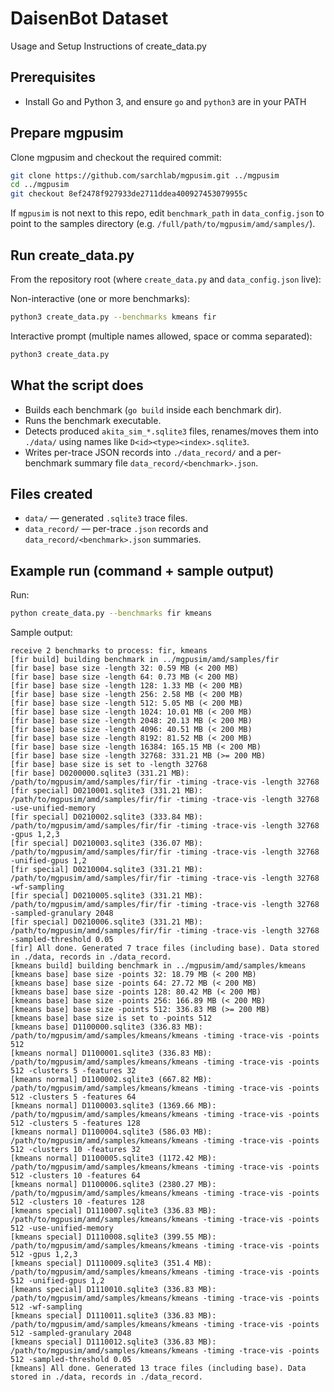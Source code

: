 # DaisenBot Dataset

Usage and Setup Instructions of create_data.py

## Prerequisites
- Install Go and Python 3, and ensure `go` and `python3` are in your PATH

## Prepare mgpusim
Clone mgpusim and checkout the required commit:
```bash
git clone https://github.com/sarchlab/mgpusim.git ../mgpusim
cd ../mgpusim
git checkout 8ef2478f927933de2711ddea400927453079955c
```
If `mgpusim` is not next to this repo, edit `benchmark_path` in `data_config.json` to point to the samples directory (e.g. `/full/path/to/mgpusim/amd/samples/`).

## Run create_data.py
From the repository root (where `create_data.py` and `data_config.json` live):

Non-interactive (one or more benchmarks):
```bash
python3 create_data.py --benchmarks kmeans fir
```

Interactive prompt (multiple names allowed, space or comma separated):
```bash
python3 create_data.py
```

## What the script does
- Builds each benchmark (`go build` inside each benchmark dir).
- Runs the benchmark executable.
- Detects produced `akita_sim_*.sqlite3` files, renames/moves them into `./data/` using names like `D<id><type><index>.sqlite3`.
- Writes per-trace JSON records into `./data_record/` and a per-benchmark summary file `data_record/<benchmark>.json`.

## Files created
- `data/` — generated `.sqlite3` trace files.
- `data_record/` — per-trace `.json` records and `data_record/<benchmark>.json` summaries.

## Example run (command + sample output)
Run:
```bash
python create_data.py --benchmarks fir kmeans
```

Sample output:
```text
receive 2 benchmarks to process: fir, kmeans
[fir build] building benchmark in ../mgpusim/amd/samples/fir
[fir base] base size -length 32: 0.59 MB (< 200 MB)
[fir base] base size -length 64: 0.73 MB (< 200 MB)
[fir base] base size -length 128: 1.33 MB (< 200 MB)
[fir base] base size -length 256: 2.58 MB (< 200 MB)
[fir base] base size -length 512: 5.05 MB (< 200 MB)
[fir base] base size -length 1024: 10.01 MB (< 200 MB)
[fir base] base size -length 2048: 20.13 MB (< 200 MB)
[fir base] base size -length 4096: 40.51 MB (< 200 MB)
[fir base] base size -length 8192: 81.52 MB (< 200 MB)
[fir base] base size -length 16384: 165.15 MB (< 200 MB)
[fir base] base size -length 32768: 331.21 MB (>= 200 MB)
[fir base] base size is set to -length 32768
[fir base] D0200000.sqlite3 (331.21 MB): /path/to/mgpusim/amd/samples/fir/fir -timing -trace-vis -length 32768
[fir special] D0210001.sqlite3 (331.21 MB): /path/to/mgpusim/amd/samples/fir/fir -timing -trace-vis -length 32768 -use-unified-memory
[fir special] D0210002.sqlite3 (333.84 MB): /path/to/mgpusim/amd/samples/fir/fir -timing -trace-vis -length 32768 -gpus 1,2,3
[fir special] D0210003.sqlite3 (336.07 MB): /path/to/mgpusim/amd/samples/fir/fir -timing -trace-vis -length 32768 -unified-gpus 1,2
[fir special] D0210004.sqlite3 (331.21 MB): /path/to/mgpusim/amd/samples/fir/fir -timing -trace-vis -length 32768 -wf-sampling
[fir special] D0210005.sqlite3 (331.21 MB): /path/to/mgpusim/amd/samples/fir/fir -timing -trace-vis -length 32768 -sampled-granulary 2048
[fir special] D0210006.sqlite3 (331.21 MB): /path/to/mgpusim/amd/samples/fir/fir -timing -trace-vis -length 32768 -sampled-threshold 0.05
[fir] All done. Generated 7 trace files (including base). Data stored in ./data, records in ./data_record.
[kmeans build] building benchmark in ../mgpusim/amd/samples/kmeans
[kmeans base] base size -points 32: 18.79 MB (< 200 MB)
[kmeans base] base size -points 64: 27.72 MB (< 200 MB)
[kmeans base] base size -points 128: 80.42 MB (< 200 MB)
[kmeans base] base size -points 256: 166.89 MB (< 200 MB)
[kmeans base] base size -points 512: 336.83 MB (>= 200 MB)
[kmeans base] base size is set to -points 512
[kmeans base] D1100000.sqlite3 (336.83 MB): /path/to/mgpusim/amd/samples/kmeans/kmeans -timing -trace-vis -points 512
[kmeans normal] D1100001.sqlite3 (336.83 MB): /path/to/mgpusim/amd/samples/kmeans/kmeans -timing -trace-vis -points 512 -clusters 5 -features 32
[kmeans normal] D1100002.sqlite3 (667.82 MB): /path/to/mgpusim/amd/samples/kmeans/kmeans -timing -trace-vis -points 512 -clusters 5 -features 64
[kmeans normal] D1100003.sqlite3 (1369.66 MB): /path/to/mgpusim/amd/samples/kmeans/kmeans -timing -trace-vis -points 512 -clusters 5 -features 128
[kmeans normal] D1100004.sqlite3 (586.03 MB): /path/to/mgpusim/amd/samples/kmeans/kmeans -timing -trace-vis -points 512 -clusters 10 -features 32
[kmeans normal] D1100005.sqlite3 (1172.42 MB): /path/to/mgpusim/amd/samples/kmeans/kmeans -timing -trace-vis -points 512 -clusters 10 -features 64
[kmeans normal] D1100006.sqlite3 (2380.27 MB): /path/to/mgpusim/amd/samples/kmeans/kmeans -timing -trace-vis -points 512 -clusters 10 -features 128
[kmeans special] D1110007.sqlite3 (336.83 MB): /path/to/mgpusim/amd/samples/kmeans/kmeans -timing -trace-vis -points 512 -use-unified-memory
[kmeans special] D1110008.sqlite3 (399.55 MB): /path/to/mgpusim/amd/samples/kmeans/kmeans -timing -trace-vis -points 512 -gpus 1,2,3
[kmeans special] D1110009.sqlite3 (351.4 MB): /path/to/mgpusim/amd/samples/kmeans/kmeans -timing -trace-vis -points 512 -unified-gpus 1,2
[kmeans special] D1110010.sqlite3 (336.83 MB): /path/to/mgpusim/amd/samples/kmeans/kmeans -timing -trace-vis -points 512 -wf-sampling
[kmeans special] D1110011.sqlite3 (336.83 MB): /path/to/mgpusim/amd/samples/kmeans/kmeans -timing -trace-vis -points 512 -sampled-granulary 2048
[kmeans special] D1110012.sqlite3 (336.83 MB): /path/to/mgpusim/amd/samples/kmeans/kmeans -timing -trace-vis -points 512 -sampled-threshold 0.05
[kmeans] All done. Generated 13 trace files (including base). Data stored in ./data, records in ./data_record.
```